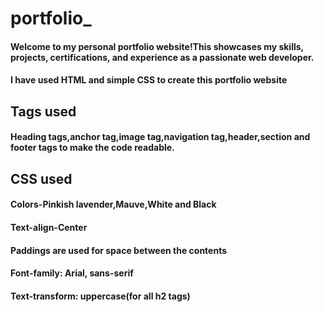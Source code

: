 # portfolio_
#### Welcome to my personal portfolio website!This showcases my skills, projects, certifications, and experience as a passionate web developer.

#### I have used HTML and simple CSS to create this portfolio website
## Tags used 
#### Heading tags,anchor tag,image tag,navigation tag,header,section and footer tags to make the code readable.
## CSS used
#### Colors-Pinkish lavender,Mauve,White and Black
#### Text-align-Center 
#### Paddings are used for space between the contents
#### Font-family: Arial, sans-serif
#### Text-transform: uppercase(for all h2 tags)
